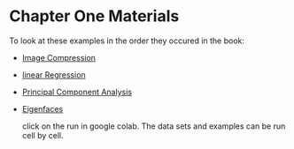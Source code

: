 # Chapter One Materials

To look at these examples in the order they occured in the book:

* [Image Compression](https://github.com/kslote1/Data-Driven-Dynamics/blob/main/chapter_one/image_compression.ipynb)
* [linear Regression](https://github.com/kslote1/Data-Driven-Dynamics/blob/main/chapter_one/linear_regression.ipynb)
* [Principal Component Analysis](https://github.com/kslote1/Data-Driven-Dynamics/blob/main/chapter_one/principal_component_analysis.ipynb)
* [Eigenfaces](https://github.com/kslote1/Data-Driven-Dynamics/blob/main/chapter_one/eigenfaces.ipynb)

  click on the run in google colab. The data sets and examples can be run cell by cell.
